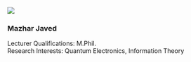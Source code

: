 [![](https://giki.edu.pk/wp-content/uploads/2018/08/Mr.-Mazhar-Javed-edite-700x450.jpg)](https://giki.edu.pk/wp-content/uploads/2018/08/Mr.-Mazhar-Javed-edite.jpg)
### Mazhar Javed
Lecturer
Qualifications: M.Phil.  
Research Interests: Quantum Electronics, Information Theory
